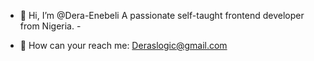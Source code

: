 - 👋 Hi, I’m @Dera-Enebeli
  A passionate self-taught frontend developer from Nigeria. -

- 📧 How can your reach me:
Deraslogic@gmail.com
<!---
Dera-Enebeli/Dera-Enebeli is a ✨ special ✨ repository because its `README.md` (this file) appears on your GitHub profile.
You can click the Preview link to take a look at your changes.
--->
